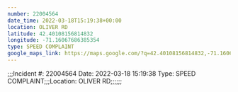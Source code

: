 ```yaml
---
number: 22004564
date_time: 2022-03-18T15:19:38+00:00
location: OLIVER RD
latitude: 42.40108156814832
longitude: -71.16067686385354
type: SPEED COMPLAINT
google_maps_link: https://maps.google.com/?q=42.40108156814832,-71.16067686385354
---
```


;;;Incident #: 22004564  Date: 2022-03-18 15:19:38   Type: SPEED COMPLAINT;;;Location: OLIVER RD;;;;;;
